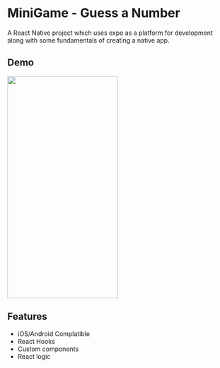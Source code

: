 
# MiniGame - Guess a Number

A React Native project which uses expo as a platform for development along with some fundamentals of creating a native app.




## Demo
<img src="https://github.com/oliwierPosiakow/MiniGame/blob/master/assets/images/demo.gif" width="250" height="500" />

## Features

- iOS/Android Complatible
- React Hooks
- Custom components
- React logic

